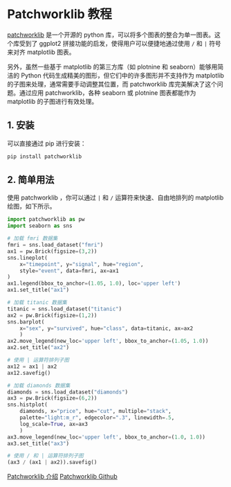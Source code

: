 # Patchworklib 教程

<show-structure depth="2" />

[patchworklib](https://github.com/ponnhide/patchworklib) 是一个开源的 python 库，可以将多个图表的整合为单一图表。这个库受到了 ggplot2 拼接功能的启发，使得用户可以便捷地通过使用 `/` 和 `|` 符号来对齐 matplotlib 图表。

另外，虽然一些基于 matplotlib 的第三方库（如 plotnine 和 seaborn）能够用简洁的 Python 代码生成精美的图形，但它们中的许多图形并不支持作为 matplotlib 的子图来处理，通常需要手动调整其位置，而 patchworklib 库完美解决了这个问题。通过应用 patchworklib，各种 seaborn 或 plotnine 图表都能作为 matplotlib 的子图进行有效处理。

## 1. 安装

可以直接通过 pip 进行安装：

```Bash
pip install patchworklib
```

## 2. 简单用法

使用 patchworklib ，你可以通过 `|` 和 `/` 运算符来快速、自由地排列的 matplotlib 绘图，如下所示。

```Python
import patchworklib as pw
import seaborn as sns 

# 加载 fmri 数据集
fmri = sns.load_dataset("fmri")
ax1 = pw.Brick(figsize=(3,2))
sns.lineplot(
    x="timepoint", y="signal", hue="region", 
    style="event", data=fmri, ax=ax1
)
ax1.legend(bbox_to_anchor=(1.05, 1.0), loc='upper left')
ax1.set_title("ax1")

# 加载 titanic 数据集
titanic = sns.load_dataset("titanic")
ax2 = pw.Brick(figsize=(1,2))
sns.barplot(
    x="sex", y="survived", hue="class", data=titanic, ax=ax2
    )
ax2.move_legend(new_loc='upper left', bbox_to_anchor=(1.05, 1.0))
ax2.set_title("ax2")

# 使用 | 运算符排列子图
ax12 = ax1 | ax2
ax12.savefig()

# 加载 diamonds 数据集
diamonds = sns.load_dataset("diamonds")
ax3 = pw.Brick(figsize=(6,2))
sns.histplot(
    diamonds, x="price", hue="cut", multiple="stack", 
    palette="light:m_r", edgecolor=".3", linewidth=.5, 
    log_scale=True, ax=ax3
    )
ax3.move_legend(new_loc='upper left', bbox_to_anchor=(1.0, 1.0))
ax3.set_title("ax3")

# 使用 / 和 | 运算符排列子图
(ax3 / (ax1 | ax2)).savefig()
```

<seealso>
    <category ref="ref_docs">
        <a href="https://mp.weixin.qq.com/s/NzP_LWSHABYqGOLWLDwH6A">Patchworklib 介绍</a>
    </category>
    <category ref="ref_github">
        <a href="https://github.com/ponnhide/patchworklib">Patchworklib Github</a>
    </category>
</seealso>
